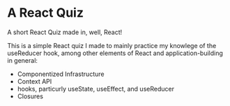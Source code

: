 # A React Quiz
A short React Quiz made in, well, React!

This is a simple React quiz I made to mainly practice my knowlege of the useReducer hook, among other elements of React and application-building in general:

- Componentized Infrastructure
- Context API
- hooks, particurly useState, useEffect, and useReducer
- Closures
